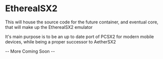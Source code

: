 # EtherealSX2
This will house the source code for the future container, and eventual core, that will make up the EtherealSX2 emulator

It's main purpose is to be an up to date port of PCSX2 for modern mobile devices, while being a proper successor to AetherSX2

-- More Coming Soon --
